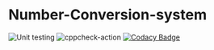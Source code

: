 # Number-Conversion-system
![Unit testing](https://github.com/stepin105190/Number-Conversion-system/workflows/Unit%20testing/badge.svg)
![cppcheck-action](https://github.com/stepin105190/Number-Conversion-system/workflows/cppcheck-action/badge.svg)
[![Codacy Badge](https://app.codacy.com/project/badge/Grade/ea994888b77441ffb9688f70206f6c30)](https://www.codacy.com/gh/stepin105190/Number-Conversion-system/dashboard?utm_source=github.com&amp;utm_medium=referral&amp;utm_content=stepin105190/Number-Conversion-system&amp;utm_campaign=Badge_Grade)

